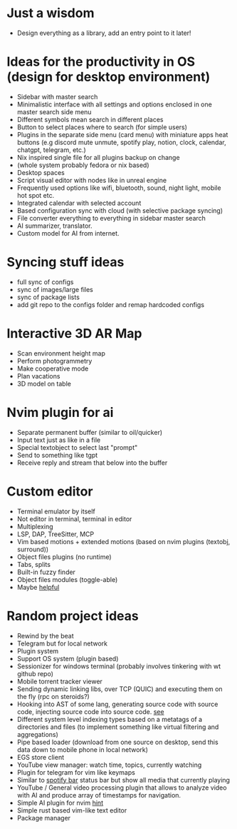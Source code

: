 # Just a wisdom

- Design everything as a library, add an entry point to it later!

# Ideas for the productivity in OS (design for desktop environment)

- Sidebar with master search
- Minimalistic interface with all settings and options enclosed in one master
  search side menu
- Different symbols mean search in different places
- Button to select places where to search (for simple users)
- Plugins in the separate side menu (card menu) with miniature apps heat
  buttons (e.g discord mute unmute, spotify play, notion, clock, calendar,
  chatgpt, telegram, etc.)
- Nix inspired single file for all plugins backup on change
- (whole system probably fedora or nix based)
- Desktop spaces
- Script visual editor with nodes like in unreal engine
- Frequently used options like wifi, bluetooth, sound, night light, mobile hot
  spot etc.
- Integrated calendar with selected account
- Based configuration sync with cloud (with selective package syncing)
- File converter everything to everything in sidebar master search
- AI summarizer, translator.
- Custom model for AI from internet.

# Syncing stuff ideas

- full sync of configs
- sync of images/large files
- sync of package lists
- add git repo to the configs folder and remap hardcoded configs

# Interactive 3D AR Map

- Scan environment height map
- Perform photogrammetry
- Make cooperative mode
- Plan vacations
- 3D model on table

# Nvim plugin for ai

- Separate permanent buffer (similar to oil/quicker)
- Input text just as like in a file
- Special textobject to select last "prompt"
- Send to something like tgpt
- Receive reply and stream that below into the buffer

# Custom editor

- Terminal emulator by itself
- Not editor in terminal, terminal in editor
- Multiplexing
- LSP, DAP, TreeSitter, MCP
- Vim based motions + extended motions (based on nvim plugins (textobj, surround))
- Object files plugins (no runtime)
- Tabs, splits
- Built-in fuzzy finder
- Object files modules (toggle-able)
- Maybe [helpful](https://github.com/helix-editor/helix)

# Random project ideas

- Rewind by the beat
- Telegram but for local network
- Plugin system
- Support OS system (plugin based)
- Sessionizer for windows terminal (probably involves tinkering with wt github
  repo)
- Mobile torrent tracker viewer
- Sending dynamic linking libs, over TCP (QUIC) and executing them on the fly
  (rpc on steroids?)
- Hooking into AST of some lang, generating source code with source code,
  injecting source code into source code.
  [see](https://www.youtube.com/watch?v=FFgvV0sA3kU)
- Different system level indexing types based on a metatags of a directories
  and files (to implement something like virtual filtering and aggregations)
- Pipe based loader (download from one source on desktop, send this data down
  to mobile phone in local network)
- EGS store client
- YouTube view manager: watch time, topics, currently watching
- Plugin for telegram for vim like keymaps
- Similar to [spotify bar](https://github.com/Debuggingss/SpotifyWidget) status
  bar but show all media that currently playing
- YouTube / General video processing plugin that allows to analyze video with
  AI and produce array of timestamps for navigation.
- Simple AI plugin for nvim [hint](https://www.youtube.com/watch?v=HlfjpstqXwE)
- Simple rust based vim-like text editor
- Package manager
